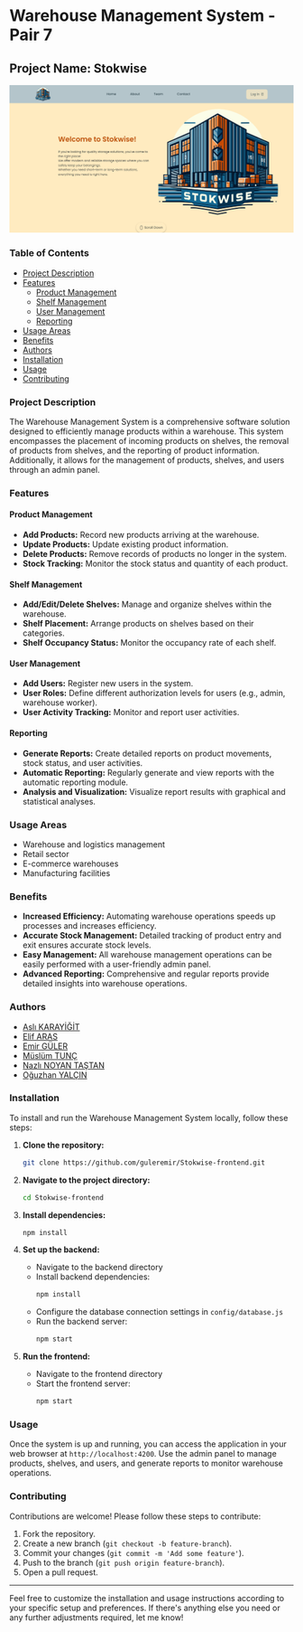 # Warehouse Management System - Pair 7
## Project Name: Stokwise

![Stokwise-Demo](https://github.com/guleremir/Stokwise-frontend/blob/oguzhan/src/assets/other-img/stokwise-homepage.png)

### Table of Contents
- [Project Description](#project-description)
- [Features](#features)
  - [Product Management](#product-management)
  - [Shelf Management](#shelf-management)
  - [User Management](#user-management)
  - [Reporting](#reporting)
- [Usage Areas](#usage-areas)
- [Benefits](#benefits)
- [Authors](#authors)
- [Installation](#installation)
- [Usage](#usage)
- [Contributing](#contributing)

### Project Description
The Warehouse Management System is a comprehensive software solution designed to efficiently manage products within a warehouse. This system encompasses the placement of incoming products on shelves, the removal of products from shelves, and the reporting of product information. Additionally, it allows for the management of products, shelves, and users through an admin panel.

### Features

#### Product Management
- **Add Products:** Record new products arriving at the warehouse.
- **Update Products:** Update existing product information.
- **Delete Products:** Remove records of products no longer in the system.
- **Stock Tracking:** Monitor the stock status and quantity of each product.

#### Shelf Management
- **Add/Edit/Delete Shelves:** Manage and organize shelves within the warehouse.
- **Shelf Placement:** Arrange products on shelves based on their categories.
- **Shelf Occupancy Status:** Monitor the occupancy rate of each shelf.

#### User Management
- **Add Users:** Register new users in the system.
- **User Roles:** Define different authorization levels for users (e.g., admin, warehouse worker).
- **User Activity Tracking:** Monitor and report user activities.

#### Reporting
- **Generate Reports:** Create detailed reports on product movements, stock status, and user activities.
- **Automatic Reporting:** Regularly generate and view reports with the automatic reporting module.
- **Analysis and Visualization:** Visualize report results with graphical and statistical analyses.

### Usage Areas
- Warehouse and logistics management
- Retail sector
- E-commerce warehouses
- Manufacturing facilities

### Benefits
- **Increased Efficiency:** Automating warehouse operations speeds up processes and increases efficiency.
- **Accurate Stock Management:** Detailed tracking of product entry and exit ensures accurate stock levels.
- **Easy Management:** All warehouse management operations can be easily performed with a user-friendly admin panel.
- **Advanced Reporting:** Comprehensive and regular reports provide detailed insights into warehouse operations.

### Authors

- [Aslı KARAYİĞİT](https://github.com/aslikrygt)
- [Elif ARAS](https://github.com/elifdev)
- [Emir GÜLER](https://github.com/guleremir)
- [Müslüm TUNÇ](https://github.com/mslmtunc)
- [Nazlı NOYAN TAŞTAN](https://github.com/nazlinoyantastan)
- [Oğuzhan YALÇIN](https://github.com/OguzhanYalcn)

### Installation
To install and run the Warehouse Management System locally, follow these steps:

1. **Clone the repository:**
   ```bash
   git clone https://github.com/guleremir/Stokwise-frontend.git
   ```
2. **Navigate to the project directory:**
   ```bash
   cd Stokwise-frontend
   ```
3. **Install dependencies:**
   ```bash
   npm install
   ```
4. **Set up the backend:**
   - Navigate to the backend directory
   - Install backend dependencies:
     ```bash
     npm install
     ```
   - Configure the database connection settings in `config/database.js`
   - Run the backend server:
     ```bash
     npm start
     ```

5. **Run the frontend:**
   - Navigate to the frontend directory
   - Start the frontend server:
     ```bash
     npm start
     ```

### Usage
Once the system is up and running, you can access the application in your web browser at `http://localhost:4200`. Use the admin panel to manage products, shelves, and users, and generate reports to monitor warehouse operations.

### Contributing
Contributions are welcome! Please follow these steps to contribute:
1. Fork the repository.
2. Create a new branch (`git checkout -b feature-branch`).
3. Commit your changes (`git commit -m 'Add some feature'`).
4. Push to the branch (`git push origin feature-branch`).
5. Open a pull request.


---

Feel free to customize the installation and usage instructions according to your specific setup and preferences. If there's anything else you need or any further adjustments required, let me know!
